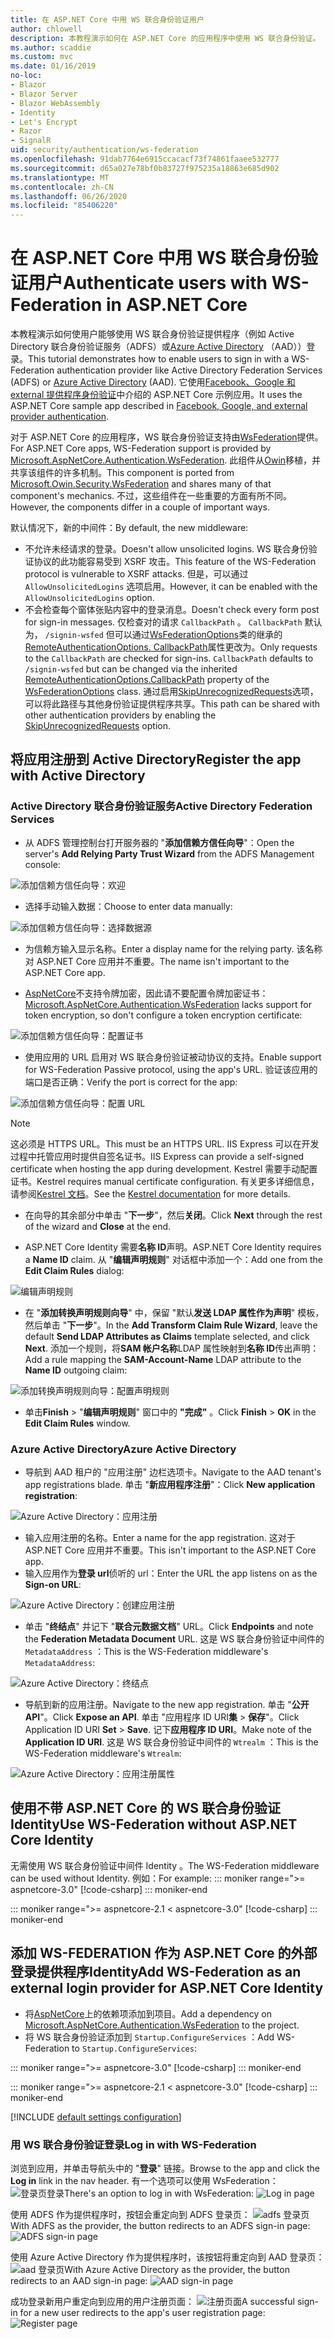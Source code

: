 ```yaml
---
title: 在 ASP.NET Core 中用 WS 联合身份验证用户
author: chlowell
description: 本教程演示如何在 ASP.NET Core 的应用程序中使用 WS 联合身份验证。
ms.author: scaddie
ms.custom: mvc
ms.date: 01/16/2019
no-loc:
- Blazor
- Blazor Server
- Blazor WebAssembly
- Identity
- Let's Encrypt
- Razor
- SignalR
uid: security/authentication/ws-federation
ms.openlocfilehash: 91dab7764e6915ccacacf73f74861faaee532777
ms.sourcegitcommit: d65a027e78bf0b83727f975235a18863e685d902
ms.translationtype: MT
ms.contentlocale: zh-CN
ms.lasthandoff: 06/26/2020
ms.locfileid: "85406220"
---
```

# <a name="authenticate-users-with-ws-federation-in-aspnet-core"></a><span data-ttu-id="b58f4-103">在 ASP.NET Core 中用 WS 联合身份验证用户</span><span class="sxs-lookup"><span data-stu-id="b58f4-103">Authenticate users with WS-Federation in ASP.NET Core</span></span>

<span data-ttu-id="b58f4-104">本教程演示如何使用户能够使用 WS 联合身份验证提供程序（例如 Active Directory 联合身份验证服务（ADFS）或[Azure Active Directory](/azure/active-directory/) （AAD））登录。</span><span class="sxs-lookup"><span data-stu-id="b58f4-104">This tutorial demonstrates how to enable users to sign in with a WS-Federation authentication provider like Active Directory Federation Services (ADFS) or [Azure Active Directory](/azure/active-directory/) (AAD).</span></span> <span data-ttu-id="b58f4-105">它使用[Facebook、Google 和 external 提供程序身份验证](xref:security/authentication/social/index)中介绍的 ASP.NET Core 示例应用。</span><span class="sxs-lookup"><span data-stu-id="b58f4-105">It uses the ASP.NET Core sample app described in [Facebook, Google, and external provider authentication](xref:security/authentication/social/index).</span></span>

<span data-ttu-id="b58f4-106">对于 ASP.NET Core 的应用程序，WS 联合身份验证支持由[WsFederation](https://www.nuget.org/packages/Microsoft.AspNetCore.Authentication.WsFederation)提供。</span><span class="sxs-lookup"><span data-stu-id="b58f4-106">For ASP.NET Core apps, WS-Federation support is provided by [Microsoft.AspNetCore.Authentication.WsFederation](https://www.nuget.org/packages/Microsoft.AspNetCore.Authentication.WsFederation).</span></span> <span data-ttu-id="b58f4-107">此组件从[Owin](https://www.nuget.org/packages/Microsoft.Owin.Security.WsFederation)移植，并共享该组件的许多机制。</span><span class="sxs-lookup"><span data-stu-id="b58f4-107">This component is ported from [Microsoft.Owin.Security.WsFederation](https://www.nuget.org/packages/Microsoft.Owin.Security.WsFederation) and shares many of that component's mechanics.</span></span> <span data-ttu-id="b58f4-108">不过，这些组件在一些重要的方面有所不同。</span><span class="sxs-lookup"><span data-stu-id="b58f4-108">However, the components differ in a couple of important ways.</span></span>

<span data-ttu-id="b58f4-109">默认情况下，新的中间件：</span><span class="sxs-lookup"><span data-stu-id="b58f4-109">By default, the new middleware:</span></span>

* <span data-ttu-id="b58f4-110">不允许未经请求的登录。</span><span class="sxs-lookup"><span data-stu-id="b58f4-110">Doesn't allow unsolicited logins.</span></span> <span data-ttu-id="b58f4-111">WS 联合身份验证协议的此功能容易受到 XSRF 攻击。</span><span class="sxs-lookup"><span data-stu-id="b58f4-111">This feature of the WS-Federation protocol is vulnerable to XSRF attacks.</span></span> <span data-ttu-id="b58f4-112">但是，可以通过 `AllowUnsolicitedLogins` 选项启用。</span><span class="sxs-lookup"><span data-stu-id="b58f4-112">However, it can be enabled with the `AllowUnsolicitedLogins` option.</span></span>
* <span data-ttu-id="b58f4-113">不会检查每个窗体张贴内容中的登录消息。</span><span class="sxs-lookup"><span data-stu-id="b58f4-113">Doesn't check every form post for sign-in messages.</span></span> <span data-ttu-id="b58f4-114">仅检查对的请求 `CallbackPath` 。 `CallbackPath` 默认为， `/signin-wsfed` 但可以通过[WsFederationOptions](/dotnet/api/microsoft.aspnetcore.authentication.wsfederation.wsfederationoptions)类的继承的[RemoteAuthenticationOptions. CallbackPath](/dotnet/api/microsoft.aspnetcore.authentication.remoteauthenticationoptions.callbackpath)属性更改为。</span><span class="sxs-lookup"><span data-stu-id="b58f4-114">Only requests to the `CallbackPath` are checked for sign-ins. `CallbackPath` defaults to `/signin-wsfed` but can be changed via the inherited [RemoteAuthenticationOptions.CallbackPath](/dotnet/api/microsoft.aspnetcore.authentication.remoteauthenticationoptions.callbackpath) property of the [WsFederationOptions](/dotnet/api/microsoft.aspnetcore.authentication.wsfederation.wsfederationoptions) class.</span></span> <span data-ttu-id="b58f4-115">通过启用[SkipUnrecognizedRequests](/dotnet/api/microsoft.aspnetcore.authentication.wsfederation.wsfederationoptions.skipunrecognizedrequests)选项，可以将此路径与其他身份验证提供程序共享。</span><span class="sxs-lookup"><span data-stu-id="b58f4-115">This path can be shared with other authentication providers by enabling the [SkipUnrecognizedRequests](/dotnet/api/microsoft.aspnetcore.authentication.wsfederation.wsfederationoptions.skipunrecognizedrequests) option.</span></span>

## <a name="register-the-app-with-active-directory"></a><span data-ttu-id="b58f4-116">将应用注册到 Active Directory</span><span class="sxs-lookup"><span data-stu-id="b58f4-116">Register the app with Active Directory</span></span>

### <a name="active-directory-federation-services"></a><span data-ttu-id="b58f4-117">Active Directory 联合身份验证服务</span><span class="sxs-lookup"><span data-stu-id="b58f4-117">Active Directory Federation Services</span></span>

* <span data-ttu-id="b58f4-118">从 ADFS 管理控制台打开服务器的 "**添加信赖方信任向导**"：</span><span class="sxs-lookup"><span data-stu-id="b58f4-118">Open the server's **Add Relying Party Trust Wizard** from the ADFS Management console:</span></span>

![添加信赖方信任向导：欢迎](ws-federation/_static/AdfsAddTrust.png)

* <span data-ttu-id="b58f4-120">选择手动输入数据：</span><span class="sxs-lookup"><span data-stu-id="b58f4-120">Choose to enter data manually:</span></span>

![添加信赖方信任向导：选择数据源](ws-federation/_static/AdfsSelectDataSource.png)

* <span data-ttu-id="b58f4-122">为信赖方输入显示名称。</span><span class="sxs-lookup"><span data-stu-id="b58f4-122">Enter a display name for the relying party.</span></span> <span data-ttu-id="b58f4-123">该名称对 ASP.NET Core 应用并不重要。</span><span class="sxs-lookup"><span data-stu-id="b58f4-123">The name isn't important to the ASP.NET Core app.</span></span>

* <span data-ttu-id="b58f4-124">[AspNetCore](https://www.nuget.org/packages/Microsoft.AspNetCore.Authentication.WsFederation)不支持令牌加密，因此请不要配置令牌加密证书：</span><span class="sxs-lookup"><span data-stu-id="b58f4-124">[Microsoft.AspNetCore.Authentication.WsFederation](https://www.nuget.org/packages/Microsoft.AspNetCore.Authentication.WsFederation) lacks support for token encryption, so don't configure a token encryption certificate:</span></span>

![添加信赖方信任向导：配置证书](ws-federation/_static/AdfsConfigureCert.png)

* <span data-ttu-id="b58f4-126">使用应用的 URL 启用对 WS 联合身份验证被动协议的支持。</span><span class="sxs-lookup"><span data-stu-id="b58f4-126">Enable support for WS-Federation Passive protocol, using the app's URL.</span></span> <span data-ttu-id="b58f4-127">验证该应用的端口是否正确：</span><span class="sxs-lookup"><span data-stu-id="b58f4-127">Verify the port is correct for the app:</span></span>

![添加信赖方信任向导：配置 URL](ws-federation/_static/AdfsConfigureUrl.png)

> [!NOTE]
> <span data-ttu-id="b58f4-129">这必须是 HTTPS URL。</span><span class="sxs-lookup"><span data-stu-id="b58f4-129">This must be an HTTPS URL.</span></span> <span data-ttu-id="b58f4-130">IIS Express 可以在开发过程中托管应用时提供自签名证书。</span><span class="sxs-lookup"><span data-stu-id="b58f4-130">IIS Express can provide a self-signed certificate when hosting the app during development.</span></span> <span data-ttu-id="b58f4-131">Kestrel 需要手动配置证书。</span><span class="sxs-lookup"><span data-stu-id="b58f4-131">Kestrel requires manual certificate configuration.</span></span> <span data-ttu-id="b58f4-132">有关更多详细信息，请参阅[Kestrel 文档](xref:fundamentals/servers/kestrel)。</span><span class="sxs-lookup"><span data-stu-id="b58f4-132">See the [Kestrel documentation](xref:fundamentals/servers/kestrel) for more details.</span></span>

* <span data-ttu-id="b58f4-133">在向导的其余部分中单击 "**下一步**"，然后**关闭**。</span><span class="sxs-lookup"><span data-stu-id="b58f4-133">Click **Next** through the rest of the wizard and **Close** at the end.</span></span>

* <span data-ttu-id="b58f4-134">ASP.NET Core Identity 需要**名称 ID**声明。</span><span class="sxs-lookup"><span data-stu-id="b58f4-134">ASP.NET Core Identity requires a **Name ID** claim.</span></span> <span data-ttu-id="b58f4-135">从 "**编辑声明规则**" 对话框中添加一个：</span><span class="sxs-lookup"><span data-stu-id="b58f4-135">Add one from the **Edit Claim Rules** dialog:</span></span>

![编辑声明规则](ws-federation/_static/EditClaimRules.png)

* <span data-ttu-id="b58f4-137">在 "**添加转换声明规则向导**" 中，保留 "默认**发送 LDAP 属性作为声明**" 模板，然后单击 "**下一步**"。</span><span class="sxs-lookup"><span data-stu-id="b58f4-137">In the **Add Transform Claim Rule Wizard**, leave the default **Send LDAP Attributes as Claims** template selected, and click **Next**.</span></span> <span data-ttu-id="b58f4-138">添加一个规则，将**SAM 帐户名称**LDAP 属性映射到**名称 ID**传出声明：</span><span class="sxs-lookup"><span data-stu-id="b58f4-138">Add a rule mapping the **SAM-Account-Name** LDAP attribute to the **Name ID** outgoing claim:</span></span>

![添加转换声明规则向导：配置声明规则](ws-federation/_static/AddTransformClaimRule.png)

* <span data-ttu-id="b58f4-140">单击**Finish**  >  "**编辑声明规则**" 窗口中的 **"完成"** 。</span><span class="sxs-lookup"><span data-stu-id="b58f4-140">Click **Finish** > **OK** in the **Edit Claim Rules** window.</span></span>

### <a name="azure-active-directory"></a><span data-ttu-id="b58f4-141">Azure Active Directory</span><span class="sxs-lookup"><span data-stu-id="b58f4-141">Azure Active Directory</span></span>

* <span data-ttu-id="b58f4-142">导航到 AAD 租户的 "应用注册" 边栏选项卡。</span><span class="sxs-lookup"><span data-stu-id="b58f4-142">Navigate to the AAD tenant's app registrations blade.</span></span> <span data-ttu-id="b58f4-143">单击 "**新应用程序注册**"：</span><span class="sxs-lookup"><span data-stu-id="b58f4-143">Click **New application registration**:</span></span>

![Azure Active Directory：应用注册](ws-federation/_static/AadNewAppRegistration.png)

* <span data-ttu-id="b58f4-145">输入应用注册的名称。</span><span class="sxs-lookup"><span data-stu-id="b58f4-145">Enter a name for the app registration.</span></span> <span data-ttu-id="b58f4-146">这对于 ASP.NET Core 应用并不重要。</span><span class="sxs-lookup"><span data-stu-id="b58f4-146">This isn't important to the ASP.NET Core app.</span></span>
* <span data-ttu-id="b58f4-147">输入应用作为**登录 url**侦听的 url：</span><span class="sxs-lookup"><span data-stu-id="b58f4-147">Enter the URL the app listens on as the **Sign-on URL**:</span></span>

![Azure Active Directory：创建应用注册](ws-federation/_static/AadCreateAppRegistration.png)

* <span data-ttu-id="b58f4-149">单击 "**终结点**" 并记下 "**联合元数据文档**" URL。</span><span class="sxs-lookup"><span data-stu-id="b58f4-149">Click **Endpoints** and note the **Federation Metadata Document** URL.</span></span> <span data-ttu-id="b58f4-150">这是 WS 联合身份验证中间件的 `MetadataAddress` ：</span><span class="sxs-lookup"><span data-stu-id="b58f4-150">This is the WS-Federation middleware's `MetadataAddress`:</span></span>

![Azure Active Directory：终结点](ws-federation/_static/AadFederationMetadataDocument.png)

* <span data-ttu-id="b58f4-152">导航到新的应用注册。</span><span class="sxs-lookup"><span data-stu-id="b58f4-152">Navigate to the new app registration.</span></span> <span data-ttu-id="b58f4-153">单击 "**公开 API**"。</span><span class="sxs-lookup"><span data-stu-id="b58f4-153">Click **Expose an API**.</span></span> <span data-ttu-id="b58f4-154">单击 "应用程序 ID URI**集**  >  **保存**"。</span><span class="sxs-lookup"><span data-stu-id="b58f4-154">Click Application ID URI **Set** > **Save**.</span></span> <span data-ttu-id="b58f4-155">记下**应用程序 ID URI**。</span><span class="sxs-lookup"><span data-stu-id="b58f4-155">Make note of the  **Application ID URI**.</span></span> <span data-ttu-id="b58f4-156">这是 WS 联合身份验证中间件的 `Wtrealm` ：</span><span class="sxs-lookup"><span data-stu-id="b58f4-156">This is the WS-Federation middleware's `Wtrealm`:</span></span>

![Azure Active Directory：应用注册属性](ws-federation/_static/AadAppIdUri.png)

## <a name="use-ws-federation-without-aspnet-core-identity"></a><span data-ttu-id="b58f4-158">使用不带 ASP.NET Core 的 WS 联合身份验证Identity</span><span class="sxs-lookup"><span data-stu-id="b58f4-158">Use WS-Federation without ASP.NET Core Identity</span></span>

<span data-ttu-id="b58f4-159">无需使用 WS 联合身份验证中间件 Identity 。</span><span class="sxs-lookup"><span data-stu-id="b58f4-159">The WS-Federation middleware can be used without Identity.</span></span> <span data-ttu-id="b58f4-160">例如：</span><span class="sxs-lookup"><span data-stu-id="b58f4-160">For example:</span></span>
::: moniker range=">= aspnetcore-3.0"
[!code-csharp[](ws-federation/samples/StartupNon31.cs?name=snippet)]
::: moniker-end

::: moniker range=">= aspnetcore-2.1 < aspnetcore-3.0"
[!code-csharp[](ws-federation/samples/StartupNon21.cs?name=snippet)]
::: moniker-end

## <a name="add-ws-federation-as-an-external-login-provider-for-aspnet-core-identity"></a><span data-ttu-id="b58f4-161">添加 WS-FEDERATION 作为 ASP.NET Core 的外部登录提供程序Identity</span><span class="sxs-lookup"><span data-stu-id="b58f4-161">Add WS-Federation as an external login provider for ASP.NET Core Identity</span></span>

* <span data-ttu-id="b58f4-162">将[AspNetCore](https://www.nuget.org/packages/Microsoft.AspNetCore.Authentication.WsFederation)上的依赖项添加到项目。</span><span class="sxs-lookup"><span data-stu-id="b58f4-162">Add a dependency on [Microsoft.AspNetCore.Authentication.WsFederation](https://www.nuget.org/packages/Microsoft.AspNetCore.Authentication.WsFederation) to the project.</span></span>
* <span data-ttu-id="b58f4-163">将 WS 联合身份验证添加到 `Startup.ConfigureServices` ：</span><span class="sxs-lookup"><span data-stu-id="b58f4-163">Add WS-Federation to `Startup.ConfigureServices`:</span></span>

::: moniker range=">= aspnetcore-3.0"
[!code-csharp[](ws-federation/samples/Startup31.cs?name=snippet)]
::: moniker-end

::: moniker range=">= aspnetcore-2.1 < aspnetcore-3.0"
[!code-csharp[](ws-federation/samples/Startup21.cs?name=snippet)]
::: moniker-end

[!INCLUDE [default settings configuration](social/includes/default-settings.md)]

### <a name="log-in-with-ws-federation"></a><span data-ttu-id="b58f4-164">用 WS 联合身份验证登录</span><span class="sxs-lookup"><span data-stu-id="b58f4-164">Log in with WS-Federation</span></span>

<span data-ttu-id="b58f4-165">浏览到应用，并单击导航头中的 "**登录**" 链接。</span><span class="sxs-lookup"><span data-stu-id="b58f4-165">Browse to the app and click the **Log in** link in the nav header.</span></span> <span data-ttu-id="b58f4-166">有一个选项可以使用 WsFederation： ![ 登录页登录](ws-federation/_static/WsFederationButton.png)</span><span class="sxs-lookup"><span data-stu-id="b58f4-166">There's an option to log in with WsFederation: ![Log in page](ws-federation/_static/WsFederationButton.png)</span></span>

<span data-ttu-id="b58f4-167">使用 ADFS 作为提供程序时，按钮会重定向到 ADFS 登录页： ![ adfs 登录页](ws-federation/_static/AdfsLoginPage.png)</span><span class="sxs-lookup"><span data-stu-id="b58f4-167">With ADFS as the provider, the button redirects to an ADFS sign-in page: ![ADFS sign-in page](ws-federation/_static/AdfsLoginPage.png)</span></span>

<span data-ttu-id="b58f4-168">使用 Azure Active Directory 作为提供程序时，该按钮将重定向到 AAD 登录页： ![ aad 登录页](ws-federation/_static/AadSignIn.png)</span><span class="sxs-lookup"><span data-stu-id="b58f4-168">With Azure Active Directory as the provider, the button redirects to an AAD sign-in page: ![AAD sign-in page](ws-federation/_static/AadSignIn.png)</span></span>

<span data-ttu-id="b58f4-169">成功登录新用户重定向到应用的用户注册页面： ![ 注册页面](ws-federation/_static/Register.png)</span><span class="sxs-lookup"><span data-stu-id="b58f4-169">A successful sign-in for a new user redirects to the app's user registration page: ![Register page](ws-federation/_static/Register.png)</span></span>
